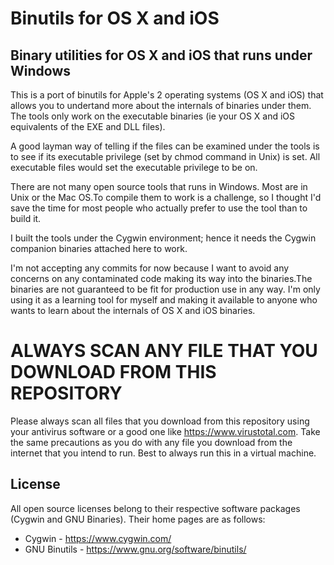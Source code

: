 # Binutils for OS X and iOS

## Binary utilities for OS X and iOS that runs under Windows
This is a port of binutils for Apple's 2 operating systems (OS X and iOS) that allows you to undertand more about the internals of binaries under them. The tools only work on the executable binaries (ie your OS X and iOS equivalents of the EXE and DLL files). 

A good layman way of telling if the files can be examined under the tools is to see if its executable privilege (set by chmod command in Unix) is set. All executable files would set the executable privilege to be on.

There are not many open source tools that runs in Windows. Most are in Unix or the Mac OS.To compile them to work is a challenge, so I thought I'd save the time for most people who actually prefer to use the tool than to build it.

I built the tools under the Cygwin environment; hence it needs the Cygwin companion binaries attached here to work.

I'm not accepting any commits for now because I want to avoid any concerns on any contaminated code making its way into the binaries.The binaries are not guaranteed to be fit for production use in any way. I'm only using it as a learning tool for myself and making it available to anyone who wants to learn about the internals of OS X and iOS binaries.

# ALWAYS SCAN ANY FILE THAT YOU DOWNLOAD FROM THIS REPOSITORY

Please always scan all files that you download from this repository using your antivirus software or a good one like https://www.virustotal.com. Take the same precautions as you do with any file you download from the internet that you intend to run. Best to always run this in a virtual machine.

License
----

All open source licenses belong to their respective software packages (Cygwin and GNU Binaries). Their home pages are as follows:

- Cygwin - https://www.cygwin.com/
- GNU Binutils - https://www.gnu.org/software/binutils/
